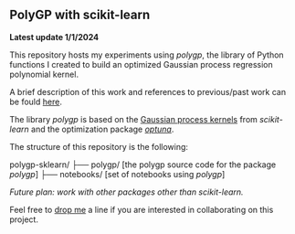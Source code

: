 ## PolyGP with scikit-learn

**Latest update 1/1/2024**

This repository hosts my experiments using _polygp_, the library of Python functions I created to build an optimized Gaussian process regression polynomial kernel.  

A brief description of this work and references to previous/past work can be fould [here](https://alessiot.github.io/dsprojects/...).

The library _polygp_ is based on the [Gaussian process kernels](https://scikit-learn.org/stable/modules/gaussian_process.html) from _scikit-learn_ and the optimization package [_optuna_](https://optuna.readthedocs.io/en/stable/index.html).

The structure of this repository is the following:

polygp-sklearn/
├── polygp/ [the polygp source code for the package _polygp_]
├── notebooks/ [set of notebooks using _polygp_]

*Future plan: work with other packages other than scikit-learn.*

Feel free to [drop me](mailto:alessio.tamburro@gmail.com?subject=polygp%20inquiry) a line if you are interested in collaborating on this project.
